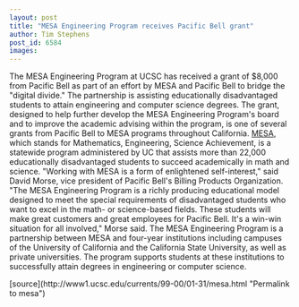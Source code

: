```yaml
---
layout: post
title: "MESA Engineering Program receives Pacific Bell grant"
author: Tim Stephens
post_id: 6584
images:
---
```


<p>
  The MESA Engineering Program at UCSC has received a grant of $8,000 from Pacific Bell as part of an effort by MESA and Pacific Bell to bridge the "digital divide." The partnership is assisting educationally disadvantaged students to attain engineering and computer science degrees. The grant, designed to help further develop the MESA Engineering Program's board and to improve the academic advising within the program, is one of several grants from Pacific Bell to MESA programs throughout California. <a href="http://natsci.ucsc.edu/Acad/Mesa/Main/main.htm">MESA</a>, which stands for Mathematics, Engineering, Science Achievement, is a statewide program administered by UC that assists more than 22,000 educationally disadvantaged students to succeed academically in math and science. "Working with MESA is a form of enlightened self-interest," said David Morse, vice president of Pacific Bell's Billing Products Organization. "The MESA Engineering Program is a richly producing educational model designed to meet the special requirements of disadvantaged students who want to excel in the math- or science-based fields. These students will make great customers and great employees for Pacific Bell. It's a win-win situation for all involved," Morse said. The MESA Engineering Program is a partnership between MESA and four-year institutions including campuses of the University of California and the California State University, as well as private universities. The program supports students at these institutions to successfully attain degrees in engineering or computer science.
</p>
<p>

</p>
[source](http://www1.ucsc.edu/currents/99-00/01-31/mesa.html "Permalink to mesa")
